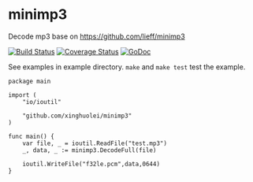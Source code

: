 # minimp3

Decode mp3 base on https://github.com/lieff/minimp3

[![Build Status](https://travis-ci.org/tosone/minimp3.svg?branch=master)](https://travis-ci.org/tosone/minimp3) [![Coverage Status](https://coveralls.io/repos/github/tosone/minimp3/badge.svg)](https://coveralls.io/github/tosone/minimp3) [![GoDoc](https://godoc.org/github.com/tosone/minimp3?status.svg)](https://godoc.org/github.com/tosone/minimp3)

See examples in example directory. `make` and `make test` test the example.

``` golang
package main

import (
	"io/ioutil"

	"github.com/xinghuolei/minimp3"
)

func main() {
	var file, _ = ioutil.ReadFile("test.mp3")
	_, data, _ := minimp3.DecodeFull(file)

	ioutil.WriteFile("f32le.pcm",data,0644)
}
```
